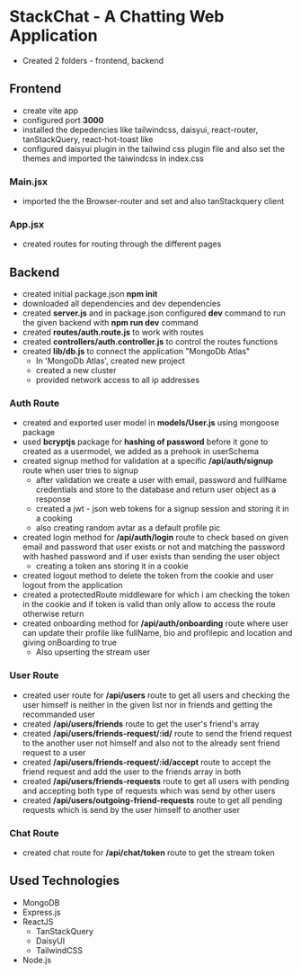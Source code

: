 # StackChat - A Chatting Web Application

- Created 2 folders - frontend, backend

## Frontend
- create vite app
- configured port **3000**
- installed the depedencies like tailwindcss, daisyui, react-router, tanStackQuery, react-hot-toast like
- configured daisyui plugin in the tailwind css plugin file and also set the themes and imported the taiwindcss in index.css

### Main.jsx
- imported the the Browser-router and set and also tanStackquery client

### App.jsx
- created routes for routing through the different pages



## Backend
- created initial package.json **npm init**
- downloaded all dependencies and dev dependencies
- created **server.js** and in package.json configured **dev** command to run the given backend with **npm run dev** command
- created **routes/auth.route.js** to work with routes
- created **controllers/auth.controller.js** to control the routes functions
- created **lib/db.js** to connect the application "MongoDb Atlas"
    - In 'MongoDb Atlas', created new project
    - created a new cluster
    - provided network access to all ip addresses

### Auth Route
- created and exported user model in **models/User.js** using mongoose package
- used **bcryptjs** package for **hashing of password** before it gone to created as a usermodel, we added as a prehook in userSchema
- created signup method for validation at a specific **/api/auth/signup** route when user tries to signup
    - after validation we create a user with email, password and fullName credentials and store to the database and return user object as a response
    - created a jwt - json web tokens for a signup session and storing it in a cooking
    - also creating random avtar as a default profile pic
- created login method for **/api/auth/login** route to check based on given email and password that user exists or not and matching the password with hashed password and if user exists than sending the user object
    - creating a token ans storing it in a cookie
- created logout method to delete the token from the cookie and user logout from the application
- created a protectedRoute middleware for which i am checking the token in the cookie and if token is valid than only allow to access the route otherwise return
- created onboarding method for **/api/auth/onboarding** route where user can update their profile like fullName, bio and profilepic and location and giving onBoarding to true
    - Also upserting the stream user

### User Route
- created user route for **/api/users** route to get all users and checking the user himself is neither in the given list nor in friends and getting the recommanded user
- created **/api/users/friends** route to get the user's friend's array
- created **/api/users/friends-request/:id/** route to send the friend request to the another user not himself and also not to the already sent friend request to a user
- created **/api/users/friends-request/:id/accept** route to accept the friend request and add the user to the friends array in both
- created **/api/users/friends-requests** route to get all users with pending and accepting both type of requests which was send by other users
- created **/api/users/outgoing-friend-requests** route to get all pending requests which is send by the user himself to another user

### Chat Route
- created chat route for **/api/chat/token** route to get the stream token

## Used Technologies
- MongoDB
- Express.js
- ReactJS
    - TanStackQuery
    - DaisyUI
    - TailwindCSS
- Node.js


<!-- Color #25d366 -->